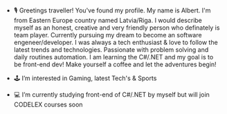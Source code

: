 - 🎙 Greetings traveller! You've found my profile. My name is Albert. I'm from Eastern Europe country named Latvia/Riga. I would describe myself as an honest, creative and very friendly person who definately is team player. Currently pursuing my dream to become an software engeneer/developer. I was always a tech enthusiast & love to follow the latest trends and technologies. Passionate with problem solving and daily routines automation. I am learning the C#/.NET and my goal is to be front-end dev! Make yourself a coffee and let the adventures begin!

- 🕹 I’m interested in Gaming, latest Tech's & Sports
- 💻 I’m currently studying front-end of C#/.NET by myself but will join CODELEX courses soon

<!---
Alberts-Kobzevs/Alberts-Kobzevs is a ✨ special ✨ repository because its `README.md` (this file) appears on your GitHub profile.
You can click the Preview link to take a look at your changes.
--->
